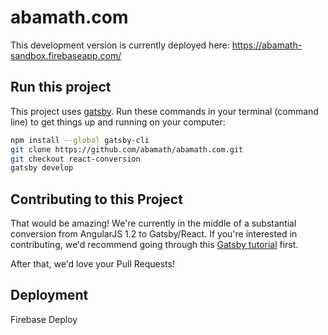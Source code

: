 # abamath.com

This development version is currently deployed here: https://abamath-sandbox.firebaseapp.com/

## Run this project

This project uses [gatsby](https://www.gatsbyjs.org/). Run these commands in your terminal (command line) to get things up and running on your computer:

```sh
npm install --global gatsby-cli
git clone https://github.com/abamath/abamath.com.git
git checkout react-conversion
gatsby develop
```

## Contributing to this Project

That would be amazing! We're currently in the middle of a substantial conversion from AngularJS 1.2 to Gatsby/React. If you're interested in contributing, we'd recommend going through this [Gatsby tutorial](https://www.gatsbyjs.org/tutorial/) first.

After that, we'd love your Pull Requests!

## Deployment

Firebase Deploy
